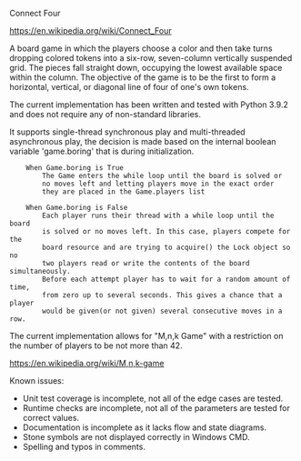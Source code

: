 Connect Four

https://en.wikipedia.org/wiki/Connect_Four

A board game in which the players choose a color and then take turns dropping colored tokens into a six-row, seven-column vertically suspended grid. The pieces fall straight down, occupying the lowest available space within the column. The objective of the game is to be the first to form a horizontal, vertical, or diagonal line of four of one's own tokens.

The current implementation has been written and tested with Python 3.9.2 and does not require any of non-standard libraries.

It supports single-thread synchronous play and multi-threaded asynchronous play, the decision is made based on the internal boolean variable 'game.boring' that is during initialization.

        When Game.boring is True
            The Game enters the while loop until the board is solved or
            no moves left and letting players move in the exact order
            they are placed in the Game.players list

        When Game.boring is False
            Each player runs their thread with a while loop until the board
            is solved or no moves left. In this case, players compete for the
            board resource and are trying to acquire() the Lock object so no
            two players read or write the contents of the board simultaneously.
            Before each attempt player has to wait for a random amount of time,
            from zero up to several seconds. This gives a chance that a player
            would be given(or not given) several consecutive moves in a row.
            
The current implementation allows for "M,n,k Game" with a restriction on the number of players to be not more than 42.

https://en.wikipedia.org/wiki/M,n,k-game

Known issues:
- Unit test coverage is incomplete, not all of the edge cases are tested.
- Runtime checks are incomplete, not all of the parameters are tested for correct values.
- Documentation is incomplete as it lacks flow and state diagrams.
- Stone symbols are not displayed correctly in Windows CMD.
- Spelling and typos in comments.
